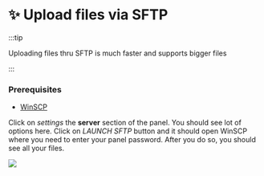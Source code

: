 # ✨ Upload files via SFTP

:::tip

Uploading files thru SFTP is much faster and supports bigger files

:::

### Prerequisites
- [WinSCP](https://winscp.net/eng/download.php)


Click on *settings* the **server** section of the panel. You should see lot of options here. Click on *LAUNCH SFTP* button and it should open WinSCP where you need to enter your panel password. After you do so, you should see all your files.

![](https://cdn.discordapp.com/attachments/911733230795911230/949789271580082186/wh94k.gif)